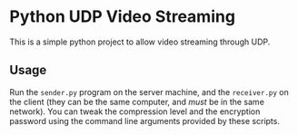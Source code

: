 # Python UDP Video Streaming

This is a simple python project to allow video streaming through UDP.

## Usage
Run the `sender.py` program on the server machine, and the `receiver.py` on the client (they can be the same computer, and *must* be in the same network). You can tweak the compression level and the encryption password using the command line arguments provided by these scripts.